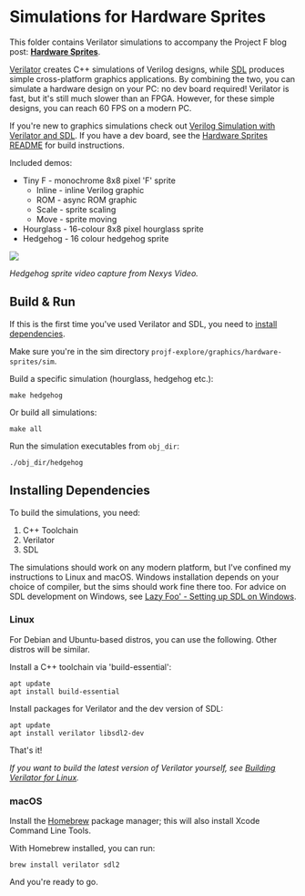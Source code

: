 # Simulations for Hardware Sprites

This folder contains Verilator simulations to accompany the Project F blog post: **[Hardware Sprites](https://projectf.io/posts/hardware-sprites/)**.

[Verilator](https://www.veripool.org/verilator/) creates C++ simulations of Verilog designs, while [SDL](https://www.libsdl.org) produces simple cross-platform graphics applications. By combining the two, you can simulate a hardware design on your PC: no dev board required! Verilator is fast, but it's still much slower than an FPGA. However, for these simple designs, you can reach 60 FPS on a modern PC.

If you're new to graphics simulations check out [Verilog Simulation with Verilator and SDL](https://projectf.io/posts/verilog-sim-verilator-sdl/).
If you have a dev board, see the [Hardware Sprites README](../README.md) for build instructions.

Included demos:

* Tiny F - monochrome 8x8 pixel 'F' sprite
  * Inline - inline Verilog graphic
  * ROM - async ROM graphic
  * Scale - sprite scaling
  * Move - sprite moving
* Hourglass - 16-colour 8x8 pixel hourglass sprite
* Hedgehog - 16 colour hedgehog sprite

![](../../../doc/img/hardware-sprites.png?raw=true "")

_Hedgehog sprite video capture from Nexys Video._

## Build & Run

If this is the first time you've used Verilator and SDL, you need to [install dependencies](#installing-dependencies).

Make sure you're in the sim directory `projf-explore/graphics/hardware-sprites/sim`.

Build a specific simulation (hourglass, hedgehog etc.):

```shell
make hedgehog
```

Or build all simulations:

```shell
make all
```

Run the simulation executables from `obj_dir`:

```shell
./obj_dir/hedgehog
```

## Installing Dependencies

To build the simulations, you need:

1. C++ Toolchain
2. Verilator
3. SDL

The simulations should work on any modern platform, but I've confined my instructions to Linux and macOS. Windows installation depends on your choice of compiler, but the sims should work fine there too. For advice on SDL development on Windows, see [Lazy Foo' - Setting up SDL on Windows](https://lazyfoo.net/tutorials/SDL/01_hello_SDL/windows/index.php).

### Linux

For Debian and Ubuntu-based distros, you can use the following. Other distros will be similar.

Install a C++ toolchain via 'build-essential':

```shell
apt update
apt install build-essential
```

Install packages for Verilator and the dev version of SDL:

```shell
apt update
apt install verilator libsdl2-dev
```

That's it!

_If you want to build the latest version of Verilator yourself, see [Building Verilator for Linux](https://projectf.io/posts/building-ice40-fpga-toolchain/#verilator)._

### macOS

Install the [Homebrew](https://brew.sh/) package manager; this will also install Xcode Command Line Tools.

With Homebrew installed, you can run:

```shell
brew install verilator sdl2
```

And you're ready to go.
